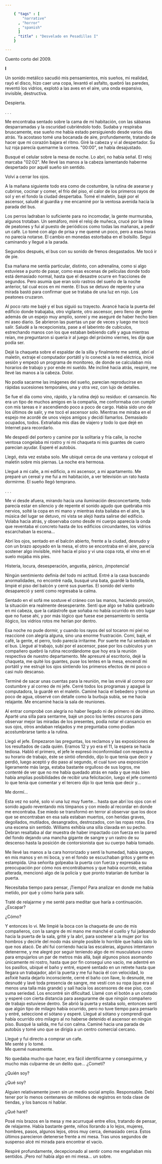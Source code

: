 ```yaml
--- 

    { "tags" : [
        "narrative"
      , "horror"
      , "spanish"
      ]
    , "title" : "Desvelado en Pesadillas I"
    }

--- 
```


Cuento corto del 2009.

**I**

Un sonido metálico sacudió mis pensamientos, mis sueños, mi realidad, rayó el disco, hizo caer una copa, levantó el asfalto, quebró las paredes, reventó los vidrios, explotó a las aves en el aire, una onda expansiva, invisible, destructiva.

Despierta.

.
.
.

Me encontraba sentado sobre la cama de mi habitación, con las sábanas desparramadas y la oscuridad cubriéndolo todo. Sudaba y respiraba bruscamente, ese sueño me había estado persiguiendo desde varios días atrás. Ya acostaso tomé una bocanada de aire, profundamente, tratando de hacer que mi corazón bajara el ritmo. Giré la cabeza y vi al despertador. Su luz roja parecía quemarme la cornea. "00:00", se había desajustado.

Busqué el celular sobre la mesa de noche. Lo abrí, no había señal. El reloj marcaba "02:02". Me llevé las manos a la cabeza lamentando haberme despertado por aquél sueño sin sentido.

Volví a cerrar los ojos.

A la mañana siguiente todo era como de costumbre, la rutina de asearse y cubrirse, cocinar y comer, el frío del piso, el calor de los primeros rayos de sol y en el fondo la ciudad despertaba. Tomé el maletín, bajé por el ascensor, saludé al guardia y me encaminé por la ventosa avenida hacia la parada del bus.

Los perros ladraban lo suficiente para no incomodar, la gente murmuraba, algunos trotaban. Un semáforo, miré el reloj de muñeca, crucé por la linea de peatones y fui al puesto de periódicos como todas las mañanas, a pedir un café. Lo tomé con algo de prisa y me quemé un poco, pero a esas horas no parecía notarse. El cambio en monedas estorbaba en el bolsillo. Seguí caminando y llegué a la parada.

Segundos después, el bus con su sonido de frenos desgastados. Me tocó ir de pie.

Esa mañana me sentía particular, distinto, con adrenalina, como si algo estuviese a punto de pasar, como esas escenas de películas donde todo está demasiado normal, hasta que el desastre ocurre en fracciones de segundos. Pero asumía que eran solo rastros del sueño de la noche anterior, tal cual ecos en mi mente. El bus se detuvo de repente y una mirada bastó para confirmar que se trataba de una luz en rojo. Los peatones cruzaron.

Al poco rato me bajé y el bus siguió su trayecto. Avancé hacia la puerta del edificio donde trabajaba, otro vigilante, otro ascensor, pero lleno de gente además de un espejo muy amplio, sonreí y me aseguré de haber hecho bien mi aseo diario. Se abrieron las puertas un par de veces y luego me tocó salir. Saludé a la recepcionista, pase a el laberinto de cubículos, estrechando manos con los que estaban bebiendo café y agua mientras reían, me preguntaron si quería ir al juego del próximo viernes, les dije que podía ser.

Dejé la chaqueta sobre el espaldar de la silla y finalmente me senté, abrí el maletín, extraje el computador portátil y lo conecté a la red eléctrica, inicié sesión y empezó un programa de monitoreo, de donde se calculaban mis horarios de trabajo y por ende mi sueldo. Me incliné hacia atrás, respiré, me llevé las manos a la cabeza. Dolor.

No podía sacarme las imágenes del sueño, parecían reproducirse en rápidas sucesiones temporales, una y otra vez, con lujo de detalles.

Se fue el día como vino, rápido, y la rutina dejó su residuo: el cansancio. No era un tipo de muchos amigos en la compañía, me conformaba con cumplir con mis tareas e ir ascendiendo poco a poco de cargo. Había sido uno de los últimos de salir, y me tocó el ascensor solo. Mientras me miraba en el espejo me acordé de unos viejos amigos y decidí llamarlos. Demasiado ocupados, todos. Extrañaba mis días de viajero y todo lo que dejé en Internet para recordarlo.

Me despedí del portero y camine por la solitaria y fría calle, la noche ventosa congelaba mi rostro y ni mi chaqueta ni mis guantes de cuero parecían ayudar. Esperé el autobús.

Llegó, ésta vez estaba solo. Me ubiqué cerca de una ventana y coloqué el maletín sobre mis piernas. La noche era hermosa.

Llegué a mi calle, a mi edificio, a mi ascensor, a mi apartamento. Me preparé un cereal y me fui a mi habitación, a ver televisión un rato hasta dormirme. El sueño llegó temprano.

.
.
.

Me vi desde afuera, mirando hacia una iluminación desconcertante, todo parecía estar en silencio y de repente el sonido agudo que quebraba mis nervios, solté la copa en mi mano y mientras ésta bailaba en el aire, la música del lugar se detuvo, mi vista se alejó hasta salirse del edificio. Volaba hacia atrás, y observaba como desde mi cuerpo aparecía la onda que reventaba el concreto hasta de los edificios circundantes, los vidrios escarchaban la escena...

Abrí los ojos, sentado en el balcón abierto, frente a la ciudad, desnudo y con un brazo apoyado en la mesa, el otro se encontraba en el aire, parecía sostener algo invisible, miré hacia el piso y vi una copa rota, el vino en el suelo mojaba mis píes.

Histeria, locura, desesperación, angustia, pánico, ¡Impotencia!

Ningún sentimiento definía del todo mi actitud. Entré a la casa buscando anormalidades, no encontré nada, busqué una bata, guardé la botella, limpié el piso del balcón y cerré sus puertas. El sonido del viento desapareció y sentí como regresaba la calma.

Sentado en el sofá me sostuve el cráneo con las manos, haciendo presión, la situación era realmente desesperante. Sentí que algo se había quebrado en mi cabeza, que la catástrofe que soñaba no había ocurrido en otro lugar que no fuese ahí, y por más lógico que fuese ese pensamiento lo sentía ilógico, los vidrios rotos me herían por dentro.

Esa noche no pude dormir, y cuando los rayos del sol tocaron mi piel no reaccioné con alegría alguna, sino una enorme frustración. Comí, bajé, el café, la gente, el perro, todo parecía irritarme. Por suerte me fui sentado en el bus. Llegué al trabajo, subí por el ascensor, pase por los cubículos y un compañero quebró la rutina recordándome que hoy era la reunión respectiva de nuestro departamento. Me apresuré al escritorio, dejé la chaqueta, me quité los guantes, puse los lentes en la mesa, encendí mi portátil y me estrujé los ojos sintiendo los primeros efectos de mi poco o casi nulo descanso.

Terminé de sacar unas cuentas para la reunión, me las envié al correo por costumbre y al correo de mi jefe. Cerré todos los programas y apagué la computadora, la guardé en el maletín. Caminé hacia el bebedero y tomé un poco de agua, observé con detalle como la burbuja subía, se me hacía relajante. Me encaminé hacia la sala de reuniones.

Al entrar comprobé con alegría no haber llegado ni de primero ni de último. Aparté una silla para sentarme, bajé un poco los lentes oscuros para observar mejor las miradas de los presentes, podía notar el cansancio en sus ojos, otros andaban relajados y me preguntaba como podían acostumbrarse tanto a la rutina.

Llegó el jefe. Empezaron las preguntas, los reclamos y las exposiciones de los resultados de cada quién. Eramos 12 y yo era el 11, la espera se hacía tediosa. Habló el primero, el jefe le expresó inconformidad con respecto a su horario de trabajo, éste se sintió ofendido, dijo lo que tenía que decir y perdió, luego aceptó y dio paso al segundo, el cual tuvo una exposición ligeramente más larga, estaba bastante orgulloso de sus logros, me contenté de ver que no me había quedado atrás en nada y que más bien había amplias posibilidades de recibir una felicitación, luego el jefe comentó lo que tenía que comentar y el tercero dijo lo que tenía que decir y...

Me dormí...

Esta vez no soñé, solo vi una luz muy fuerte... hasta que abrí los ojos con el sonido agudo reventando mis tímpanos y con miedo al recordar en donde me encontraba. Ese miedo se transformó en terror al observar que los doce que se encontraban en esa sala estaban muertos, con heridas graves, degollados, mutilados, desangrados, destrozados, con las ropas rotas. Era una escena sin sentido. Williams exhibía una silla clavada en su pecho. Debran resaltaba al dar muestra de haber impactado con fuerza en la pared del fondo dejando una mancha gigante de sangre y un rastro de su descenso hasta la posición de contorsionista que su cuerpo había tomado.

Me llevé las manos a la cara horrorizado y sentí la humedad, había sangre, en mis manos y en mi boca, y en el fondo se escuchaban gritos y gente en estampida. Una señorita golpeaba la puerta con fuerza y expresaba su preocupación por cómo nos encontrábamos y que había ocurrido, estaba alterada, mencionó algo de la policía y que pronto tratarían de tumbar la puerta.

Necesitaba tiempo para pensar, ¡Tiempo! Para analizar en donde me había metido, por qué y cómo haría para salir.

Traté de relajarme y me senté para meditar que haría a continuación. ¿Escapar?

¿Cómo?

Y entonces lo vi. Me limpié la boca con la chaqueta de uno de mis compañeros, con la sangre de mi mano me manché el cuello y fui jadeando hacia la puerta de la sala, grité y la abrí, para sostener a la mujer por los hombros y decirle del modo más simple posible lo horrible que había sido lo que nos atacó. De ahí fui corriendo hacia las escaleras, algunos intentaron detenerme, y me alegré por seguir teniendo algo de mi musculatura como para empujarlos un par de metros más allá, bajé algunos pisos asomando únicamente mi rostro, hasta que por fin conseguí uno vacío, me adentré en los pasillos, ubiqué el baño y entré, esperé sentado en un retrete hasta que llegara un trabajador, abrí la puerta y me fui hacia él con velocidad, lo asfixié hasta dejarlo inconsciente, cerré el baño con llave, lo desnudé, me desnudé y lavé toda presencia de sangre, me vestí con su ropa (que era al menos una talla más grande) y salí hacia los ascensores de ese piso, con suma seriedad. Los encontré sin dificultad. Llamé con el botón a un costado y esperé con cierta distancia para asegurarme de que ningún compañero de trabajo estuviese dentro. Se abrió la puerta y estaba solo, entonces sentí que algún tipo de milagro había ocurrido, pero no tuve tiempo para pensarlo y entré, seleccioné el sótano y esperé. Llegué al sótano y comprendí que había ocurrido otro milagro al no haberse detenido el ascensor en ningún piso. Busqué la salida, me fui con calma. Caminé hacia una parada de autobús y tomé uno que se dirigía a un centro comercial cercano.

Llegué y fui directo a comprar un cafe.  
Me senté y lo tomé.  
Me quemé nuevamente.

No quedaba mucho que hacer, era fácil identificarme y conseguirme, y mucho más culparme de un delito que... ¿Cometí?

¿Quién soy?

¿Qué soy?

Alguien relativamente joven sin un medio social amplio. Responsable. Debí tener por lo menos centenares de millones de registros en toda clase de tiendas, y los bancos ni hablar.

¿Qué haré?

Posé mis brazos en la mesa y me acurruqué entre ellos, tratando de pensar, de relajarme. Había bastante gente, niños llorando a lo lejos, mujeres, hombres, pasos, algunos lejos, otros muy cerca, demasiado cerca. Éstos últimos parecieron detenerse frente a mi mesa. Tras unos segundos de suspenso alcé mi mirada para encontrar el vacío.

Respiré profundamente, decepcionado al sentir como me engañaban mis sentidos. ¡Pero no! había algo en mi mesa... un sobre. 
